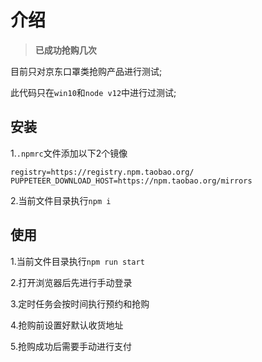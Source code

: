 # 介绍

> **已成功抢购几次**

目前只对京东口罩类抢购产品进行测试;

此代码只在`win10`和`node v12`中进行过测试;

## 安装

1.`.npmrc`文件添加以下2个镜像

```text
registry=https://registry.npm.taobao.org/
PUPPETEER_DOWNLOAD_HOST=https://npm.taobao.org/mirrors
```

2.当前文件目录执行`npm i`

## 使用

1.当前文件目录执行`npm run start`

2.打开浏览器后先进行手动登录

3.定时任务会按时间执行预约和抢购

4.抢购前设置好默认收货地址

5.抢购成功后需要手动进行支付
